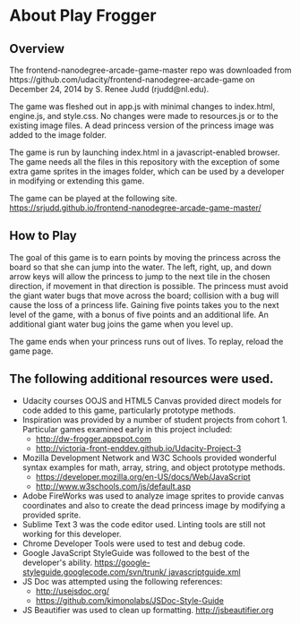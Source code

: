 <h1>About Play Frogger</h1>
<h2>Overview</h2>
<p>The frontend-nanodegree-arcade-game-master repo was downloaded from 
https://github.com/udacity/frontend-nanodegree-arcade-game
on December 24, 2014 by S. Renee Judd (rjudd@nl.edu).</p>
<p>The game was fleshed out in app.js with minimal changes to index.html, 
engine.js, and style.css. No changes were made to resources.js or to the 
existing image files. A dead princess version of the princess image was added 
to the image folder.</p>
<p>The game is run by launching index.html in a javascript-enabled browser. The 
game needs all the files in this repository with the exception of some extra 
game sprites in the images folder, which can be used by a developer in 
modifying or extending this game.</p>
<p>The game can be played at the following site. <br>
<a href="https://srjudd.github.io/frontend-nanodegree-arcade-game-master/"
target="_blank">https://srjudd.github.io/frontend-nanodegree-arcade-game-master/
</a></p>
<h2>How to Play</h2>
<p>The goal of this game is to earn points by moving the princess across the 
board so that she can jump into the water. The left, right, up, and down arrow 
keys will allow the princess to jump to the next tile in the chosen direction, 
if movement in that direction is possible. The princess must avoid the giant 
water bugs that move across the board; collision with a bug will cause the loss 
of a princess life. Gaining five points takes you to the next level of the 
game, with a bonus of five points and an additional life. An additional giant 
water bug joins the game when you level up.</p>
<p>The game ends when your princess runs out of lives. To replay,
reload the game page.</p>


<h2>The following additional resources were used.</h2>
<ul>
	<li>Udacity courses OOJS and HTML5 Canvas provided direct models for code 
		added to this game, particularly prototype methods.</li>
	<li>Inspiration was provided by a number of student projects from cohort 1. 
		Particular games examined early in this project included:
		<ul>
			<li><a href="http://dw-frogger.appspot.com" target="_blank">
			http://dw-frogger.appspot.com</a></li>
			<li><a href=
			"http://victoria-front-enddev.github.io/Udacity-Project-3/"
			target="_blank">
			http://victoria-front-enddev.github.io/Udacity-Project-3</a></li>
		</ul>
	</li>
	<li>Mozilla Development Network and W3C Schools provided wonderful syntax 
	examples for math, array, string, and object prototype methods. 
		<ul>
			<li><a href=
			"https://developer.mozilla.org/en-US/docs/Web/JavaScript" 
			target="_blank">
			https://developer.mozilla.org/en-US/docs/Web/JavaScript</a></li>
			<li><a href="http://www.w3schools.com/js/default.asp" 
			target="_blank">http://www.w3schools.com/js/default.asp</a></li>
		</ul>
	</li>
	<li>Adobe FireWorks was used to analyze image sprites to provide canvas 
		coordinates and also to create the dead princess image by modifying a 
		provided sprite.</li>
	<li>Sublime Text 3 was the code editor used. Linting tools are still not 
		working for this developer.</li>
	<li>Chrome Developer Tools were used to test and debug code.</li>
	<li>Google JavaScript StyleGuide was followed to the best of the developer's 
		ability. <a href=
		"https://google-styleguide.googlecode.com/svn/trunk/javascriptguide.xml"
		 target="_blank">https://google-styleguide.googlecode.com/svn/trunk/
		 javascriptguide.xml</a></li>
	<li>JS Doc was attempted using the following references:
		<ul>
			<li><a href="http://usejsdoc.org/" target="_blank">
			http://usejsdoc.org/</a></li>
			<li><a href="https://github.com/kimonolabs/JSDoc-Style-Guide" 
			target="_blank">https://github.com/kimonolabs/JSDoc-Style-Guide</a>
			</li>
		</ul>
	</li>
	<li>JS Beautifier was used to clean up formatting. 
	<a href="http://jsbeautifier.org" target="_blank">http://jsbeautifier.org
	</a></li>
</ul>

